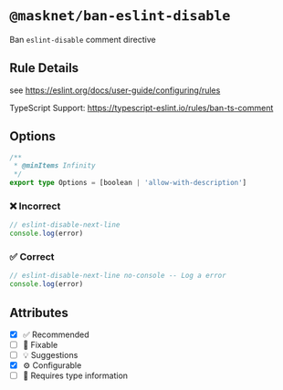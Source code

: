 <!-- begin title -->

# `@masknet/ban-eslint-disable`

Ban `eslint-disable` comment directive

<!-- end title -->

## Rule Details

see <https://eslint.org/docs/user-guide/configuring/rules>

TypeScript Support: <https://typescript-eslint.io/rules/ban-ts-comment>

## Options

<!-- begin options -->

```ts
/**
 * @minItems Infinity
 */
export type Options = [boolean | 'allow-with-description']
```

<!-- end options -->

### :x: Incorrect

```ts
// eslint-disable-next-line
console.log(error)
```

### :white_check_mark: Correct

```ts
// eslint-disable-next-line no-console -- Log a error
console.log(error)
```

## Attributes

<!-- begin attributes -->

- [x] :white_check_mark: Recommended
- [ ] :wrench: Fixable
- [ ] :bulb: Suggestions
- [x] :gear: Configurable
- [ ] :thought_balloon: Requires type information

<!-- end attributes -->

